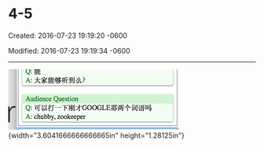 # 4-5

Created: 2016-07-23 19:19:20 -0600

Modified: 2016-07-23 19:19:34 -0600

---

![](../media/Question-4-5-image1.png){width="3.6041666666666665in" height="1.28125in"}



